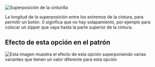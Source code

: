 ![Superposición de la cinturilla](waistbandoverlap.svg)

La longitud de la superposición entre los extremos de la cintura, para permitir un botón. 0 significa que no hay solapamiento, por ejemplo para colocar un zipper que vaya hasta la parte superior de la cintura.

## Efecto de esta opción en el patrón

![Esta imagen muestra el efecto de esta opción superponiendo varias variantes que tienen un valor diferente para esta opción](sandy_waistbandoverlap_sample.svg "Efecto de esta opción en el patrón")

